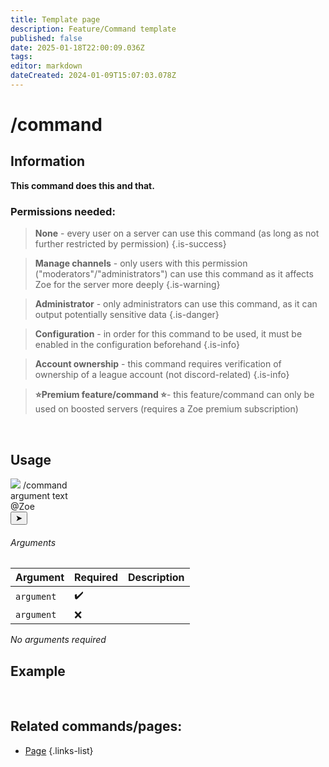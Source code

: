 ```yaml
---
title: Template page
description: Feature/Command template
published: false
date: 2025-01-18T22:00:09.036Z
tags: 
editor: markdown
dateCreated: 2024-01-09T15:07:03.078Z
---
```


# /command
## Information
**This command does this and that.**
<br>

### Permissions needed:
>**None** - every user on a server can use this command (as long as not further restricted by permission) {.is-success}

>**Manage channels** - only users with this permission ("moderators"/"administrators") can use this command as it affects Zoe for the server more deeply {.is-warning}

>**Administrator** - only administrators can use this command, as it can output potentially sensitive data {.is-danger}

>**Configuration** - in order for this command to be used, it must be enabled in the configuration beforehand {.is-info}

>**Account ownership** - this command requires verification of ownership of a league account (not discord-related) {.is-info}

> **:star:Premium feature/command :star:**- this feature/command can only be used on boosted servers (requires a Zoe premium subscription)

<br>

## Usage
<div class="discord-preview">
    <div class="dcp-chatbar">
        <img src="https://zoe-discord-bot.ch/img/favicon.ico" class="dcp-avatar">
        <span class="dcp-command">/command</span>
        <div class="dcp-args">
            <div class="dcp-arg">
                <span class="dcp-arg-label">argument</span>
                <span class="dcp-arg-value">text</span>
            </div>
                <span class="dcp-mention">@Zoe</span>
        </div>
        <button class="dcp-send-btn">&#10148;</button> 
    </div>
</div>

###### Arguments
| Argument | Required | Description |
|----------|----------|-------------|
| `argument` | :heavy_check_mark: |  |
| `argument` | :x: |  |
*No arguments required*
<br>
 
## Example
![]()
<img src="" width="">
<br>
 
## Related commands/pages:

- [Page]()
{.links-list}
